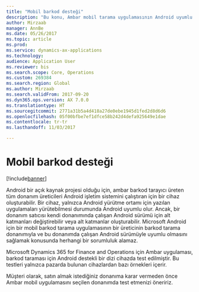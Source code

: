 ```yaml
---
title: "Mobil barkod desteği"
description: "Bu konu, Ambar mobil tarama uygulamasının Android uyumlu cihazlarda nasıl ele alınacağını açıklar."
author: Mirzaab
manager: AnnBe
ms.date: 05/26/2017
ms.topic: article
ms.prod: 
ms.service: dynamics-ax-applications
ms.technology: 
audience: Application User
ms.reviewer: bis
ms.search.scope: Core, Operations
ms.custom: 269384
ms.search.region: Global
ms.author: Mirzaab
ms.search.validFrom: 2017-09-20
ms.dyn365.ops.version: AX 7.0.0
ms.translationtype: HT
ms.sourcegitcommit: 2771a31b5a4d418a27de0ebe1945d1fed2d8d6d6
ms.openlocfilehash: 05f00bfbe7ef1dfce58b242d4defa925649e1dae
ms.contentlocale: tr-tr
ms.lasthandoff: 11/03/2017

---
```


# <a name="mobile-bar-code-support"></a>Mobil barkod desteği

[!include[banner](../includes/banner.md)]

Android bir açık kaynak projesi olduğu için, ambar barkod tarayıcı üreten tüm donanım üreticileri Android işletim sistemini çalıştıran için bir cihaz oluşturabilir. Bir cihaz, yalnızca Android yürütme ortamı için yazılan uygulamaları yürütebilmesi durumunda Android uyumlu olur.
Ancak, bir donanım satıcısı kendi donanımında çalışan Android sürümü için alt katmanları değiştirebilir veya alt katmanlar oluşturabilir. Microsoft Android için bir mobil barkod tarama uygulamasının bir üreticinin barkod tarama donanımıyla ve bu donanımda çalışan Android sürümüyle uyumlu olmasını sağlamak konusunda herhangi bir sorumluluk alamaz. 

Microsoft Dynamics 365 for Finance and Operations için Ambar uygulaması, barkod taraması için Android destekli bir dizi cihazda test edilmiştir. Bu testleri yalnızca pazarda bulunan cihazlardan bazı örnekleri içerir.

Müşteri olarak, satın almak istediğiniz donanıma karar vermeden önce Ambar mobil uygulamasını seçilen donanımda test etmenizi öneririz.


